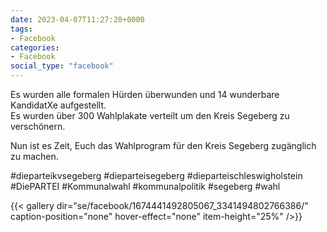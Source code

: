 ```yaml
---
date: 2023-04-07T11:27:20+0000
tags:
- Facebook
categories:
- Facebook
social_type: "facebook"
---
```


Es wurden alle formalen Hürden überwunden und 14 wunderbare KandidatXe aufgestellt.  
Es wurden über 300 Wahlplakate verteilt um  den Kreis Segeberg zu verschönern.  
  
Nun ist es Zeit, Euch das Wahlprogram für den Kreis Segeberg zugänglich zu machen.  
  
#dieparteikvsegeberg  #dieparteisegeberg #dieparteischleswigholstein  #DiePARTEI  #Kommunalwahl #kommunalpolitik #segeberg #wahl


{{< gallery dir="se/facebook/1674441492805067_3341494802766386/" caption-position="none" hover-effect="none" item-height="25%" />}}

